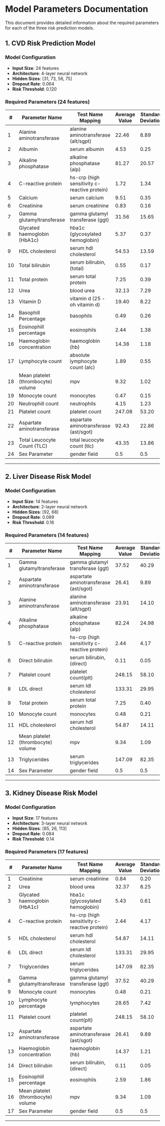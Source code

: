 # Model Parameters Documentation

This document provides detailed information about the required parameters for each of the three risk prediction models.

## 1. CVD Risk Prediction Model

### Model Configuration
- **Input Size**: 24 features
- **Architecture**: 4-layer neural network
- **Hidden Sizes**: [31, 73, 56, 75]
- **Dropout Rate**: 0.064
- **Risk Threshold**: 0.120

### Required Parameters (24 features)

| # | Parameter Name | Test Name Mapping | Average Value | Standard Deviation |
|---|----------------|-------------------|---------------|-------------------|
| 1 | Alanine aminotransferase | alanine aminotransferase (alt/sgpt) | 22.46 | 8.89 |
| 2 | Albumin | serum albumin | 4.53 | 0.25 |
| 3 | Alkaline phosphatase | alkaline phosphatase (alp) | 81.27 | 20.57 |
| 4 | C-reactive protein | hs-crp (high sensitivity c-reactive protein) | 1.72 | 1.34 |
| 5 | Calcium | serum calcium | 9.51 | 0.35 |
| 6 | Creatinine | serum creatinine | 0.83 | 0.16 |
| 7 | Gamma glutamyltransferase | gamma glutamyl transferase (ggt) | 31.56 | 15.65 |
| 8 | Glycated haemoglobin (HbA1c) | hba1c (glycosylated hemoglobin) | 5.37 | 0.37 |
| 9 | HDL cholesterol | serum hdl cholesterol | 54.53 | 13.59 |
| 10 | Total bilirubin | serum bilirubin, (total) | 0.55 | 0.17 |
| 11 | Total protein | serum total protein | 7.25 | 0.39 |
| 12 | Urea | blood urea | 32.13 | 7.29 |
| 13 | Vitamin D | vitamin d (25 - oh vitamin d) | 19.40 | 8.22 |
| 14 | Basophill Percentage | basophils | 0.49 | 0.26 |
| 15 | Eosinophill percentage | eosinophils | 2.44 | 1.38 |
| 16 | Haemoglobin concentration | haemoglobin (hb) | 14.38 | 1.18 |
| 17 | Lymphocyte count | absolute lymphocyte count (alc) | 1.89 | 0.55 |
| 18 | Mean platelet (thrombocyte) volume | mpv | 9.32 | 1.02 |
| 19 | Monocyte count | monocytes | 0.47 | 0.15 |
| 20 | Neutrophill count | neutrophils | 4.15 | 1.23 |
| 21 | Platelet count | platelet count | 247.08 | 53.20 |
| 22 | Aspartate aminotransferase | aspartate aminotransferase (ast/sgot) | 92.43 | 22.86 |
| 23 | Total Leucocyte Count (TLC) | total leucocyte count (tlc) | 43.35 | 13.86 |
| 24 | Sex Parameter | gender field | 0.5 | 0.5 |

---

## 2. Liver Disease Risk Model

### Model Configuration
- **Input Size**: 14 features
- **Architecture**: 2-layer neural network
- **Hidden Sizes**: [92, 68]
- **Dropout Rate**: 0.089
- **Risk Threshold**: 0.16

### Required Parameters (14 features)

| # | Parameter Name | Test Name Mapping | Average Value | Standard Deviation |
|---|----------------|-------------------|---------------|-------------------|
| 1 | Gamma glutamyltransferase | gamma glutamyl transferase (ggt) | 37.52 | 40.29 |
| 2 | Aspartate aminotransferase | aspartate aminotransferase (ast/sgot) | 26.41 | 9.89 |
| 3 | Alanine aminotransferase | alanine aminotransferase (alt/sgpt) | 23.91 | 14.10 |
| 4 | Alkaline phosphatase | alkaline phosphatase (alp) | 82.24 | 24.98 |
| 5 | C-reactive protein | hs-crp (high sensitivity c-reactive protein) | 2.44 | 4.17 |
| 6 | Direct bilirubin | serum bilirubin, (direct) | 0.11 | 0.05 |
| 7 | Platelet count | platelet count(plt) | 248.15 | 58.10 |
| 8 | LDL direct | serum ldl cholesterol | 133.31 | 29.95 |
| 9 | Total protein | serum total protein | 7.25 | 0.40 |
| 10 | Monocyte count | monocytes | 0.48 | 0.21 |
| 11 | HDL cholesterol | serum hdl cholesterol | 54.87 | 14.11 |
| 12 | Mean platelet (thrombocyte) volume | mpv | 9.34 | 1.09 |
| 13 | Triglycerides | serum triglycerides | 147.09 | 82.35 |
| 14 | Sex Parameter | gender field | 0.5 | 0.5 |

---

## 3. Kidney Disease Risk Model

### Model Configuration
- **Input Size**: 17 features
- **Architecture**: 3-layer neural network
- **Hidden Sizes**: [85, 26, 113]
- **Dropout Rate**: 0.084
- **Risk Threshold**: 0.14

### Required Parameters (17 features)

| # | Parameter Name | Test Name Mapping | Average Value | Standard Deviation |
|---|----------------|-------------------|---------------|-------------------| 
| 1 | Creatinine | serum creatinine | 0.84 | 0.20 |
| 2 | Urea | blood urea | 32.37 | 8.25 |
| 3 | Glycated haemoglobin (HbA1c) | hba1c (glycosylated hemoglobin) | 5.43 | 0.61 |
| 4 | C-reactive protein | hs-crp (high sensitivity c-reactive protein) | 2.44 | 4.17 |
| 5 | HDL cholesterol | serum hdl cholesterol | 54.87 | 14.11 |
| 6 | LDL direct | serum ldl cholesterol | 133.31 | 29.95 |
| 7 | Triglycerides | serum triglycerides | 147.09 | 82.35 |
| 8 | Gamma glutamyltransferase | gamma glutamyl transferase (ggt) | 37.52 | 40.29 |
| 9 | Monocyte count | monocytes | 0.48 | 0.21 |
| 10 | Lymphocyte percentage | lymphocytes | 28.65 | 7.42 |
| 11 | Platelet count | platelet count(plt) | 248.15 | 58.10 |
| 12 | Aspartate aminotransferase | aspartate aminotransferase (ast/sgot) | 26.41 | 9.89 |
| 13 | Haemoglobin concentration | haemoglobin (hb) | 14.37 | 1.21 |
| 14 | Direct bilirubin | serum bilirubin, (direct) | 0.11 | 0.05 |
| 15 | Eosinophill percentage | eosinophils | 2.59 | 1.86 |
| 16 | Mean platelet (thrombocyte) volume | mpv | 9.34 | 1.09 |
| 17 | Sex Parameter | gender field | 0.5 | 0.5 |

---
